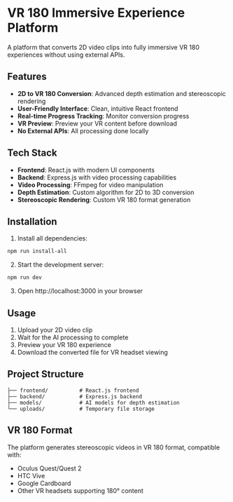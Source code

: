 # VR 180 Immersive Experience Platform

A platform that converts 2D video clips into fully immersive VR 180 experiences without using external APIs.

## Features

- **2D to VR 180 Conversion**: Advanced depth estimation and stereoscopic rendering
- **User-Friendly Interface**: Clean, intuitive React frontend
- **Real-time Progress Tracking**: Monitor conversion progress
- **VR Preview**: Preview your VR content before download
- **No External APIs**: All processing done locally

## Tech Stack

- **Frontend**: React.js with modern UI components
- **Backend**: Express.js with video processing capabilities
- **Video Processing**: FFmpeg for video manipulation
- **Depth Estimation**: Custom algorithm for 2D to 3D conversion
- **Stereoscopic Rendering**: Custom VR 180 format generation

## Installation

1. Install all dependencies:
```bash
npm run install-all
```

2. Start the development server:
```bash
npm run dev
```

3. Open http://localhost:3000 in your browser

## Usage

1. Upload your 2D video clip
2. Wait for the AI processing to complete
3. Preview your VR 180 experience
4. Download the converted file for VR headset viewing

## Project Structure

```
├── frontend/          # React.js frontend
├── backend/           # Express.js backend
├── models/            # AI models for depth estimation
└── uploads/           # Temporary file storage
```

## VR 180 Format

The platform generates stereoscopic videos in VR 180 format, compatible with:
- Oculus Quest/Quest 2
- HTC Vive
- Google Cardboard
- Other VR headsets supporting 180° content
